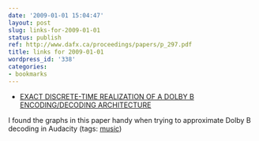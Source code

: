 ```yaml
---
date: '2009-01-01 15:04:47'
layout: post
slug: links-for-2009-01-01
status: publish
ref: http://www.dafx.ca/proceedings/papers/p_297.pdf
title: links for 2009-01-01
wordpress_id: '338'
categories:
- bookmarks
---
```


  * [EXACT DISCRETE-TIME REALIZATION OF A DOLBY B ENCODING/DECODING ARCHITECTURE](http://www.dafx.ca/proceedings/papers/p_297.pdf)


I found the graphs in this paper handy when trying to approximate Dolby B decoding in Audacity (tags: [music](http://delicious.com/eob/music))



